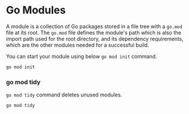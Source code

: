# Go Modules

A module is a collection of Go packages stored in a file tree with a `go.mod` file at its root.
The `go.mod` file defines the module's path which is also the import path used for the root directory, and its dependency requirements, which are the other modules needed for a successful build.

You can start your module using below `go mod init` command.

```bash
go mod init
```


### go mod tidy
`go mod tidy` command deletes unused modules.
```bash
go mod tidy
```

